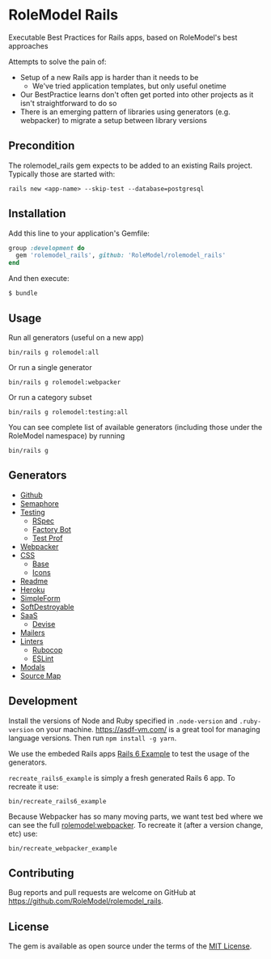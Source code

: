 # RoleModel Rails

Executable Best Practices for Rails apps, based on RoleModel's best approaches

Attempts to solve the pain of:

* Setup of a new Rails app is harder than it needs to be
  * We've tried application templates, but only useful onetime
* Our BestPractice learns don't often get ported into other projects as it isn't straightforward to do so
* There is an emerging pattern of libraries using generators (e.g. webpacker) to migrate a setup between library versions

## Precondition

The rolemodel_rails gem expects to be added to an existing Rails project. Typically those are started with:

```shell
rails new <app-name> --skip-test --database=postgresql
```

## Installation

Add this line to your application's Gemfile:

```ruby
group :development do
  gem 'rolemodel_rails', github: 'RoleModel/rolemodel_rails'
end
```

And then execute:

    $ bundle

## Usage

Run all generators (useful on a new app)

```shell
bin/rails g rolemodel:all
```

Or run a single generator

```shell
bin/rails g rolemodel:webpacker
```

Or run a category subset

```shell
bin/rails g rolemodel:testing:all
```

You can see complete list of available generators (including those under the RoleModel namespace) by running

```shell
bin/rails g
```

## Generators

* [Github](./lib/generators/rolemodel/github)
* [Semaphore](./lib/generators/rolemodel/semaphore)
* [Testing](./lib/generators/rolemodel/testing)
  * [RSpec](./lib/generators/rolemodel/testing/rspec)
  * [Factory Bot](./lib/generators/rolemodel/testing/factory_bot)
  * [Test Prof](./lib/generators/rolemodel/testing/test_prof)
* [Webpacker](./lib/generators/rolemodel/webpacker)
* [CSS](./lib/generators/rolemodel/css)
  * [Base](./lib/generators/rolemodel/css/base)
  * [Icons](./lib/generators/rolemodel/css/icons)
* [Readme](./lib/generators/rolemodel/readme)
* [Heroku](./lib/generators/rolemodel/heroku)
* [SimpleForm](./lib/generators/rolemodel/simple_form)
* [SoftDestroyable](./lib/generators/rolemodel/soft_destroyable)
* [SaaS](./lib/generators/rolemodel/saas)
  * [Devise](./lib/generators/rolemodel/saas/devise)
* [Mailers](./lib/generators/rolemodel/mailers)
* [Linters](./lib/generators/rolemodel/linters)
  * [Rubocop](./lib/generators/rolemodel/linters/rubocop)
  * [ESLint](./lib/generators/rolemodel/linters/eslint)
* [Modals](./lib/generators/rolemodel/modals)
* [Source Map](./lib/generators/rolemodel/source_map)

## Development

Install the versions of Node and Ruby specified in `.node-version` and `.ruby-version` on your machine. https://asdf-vm.com/ is a great tool for managing language versions. Then run `npm install -g yarn`.

We use the embeded Rails apps [Rails 6 Example](./recreate_rails6_example) to test the usage of the generators.

`recreate_rails6_example` is simply a fresh generated Rails 6 app. To recreate it use:

```shell
bin/recreate_rails6_example
```

Because Webpacker has so many moving parts, we want test bed where we can see the full [rolemodel:webpacker](./lib/generators/rolemodel/webpacker). To recreate it (after a version change, etc) use:

```shell
bin/recreate_webpacker_example
```

## Contributing

Bug reports and pull requests are welcome on GitHub at https://github.com/RoleModel/rolemodel_rails.

## License

The gem is available as open source under the terms of the [MIT License](https://opensource.org/licenses/MIT).
